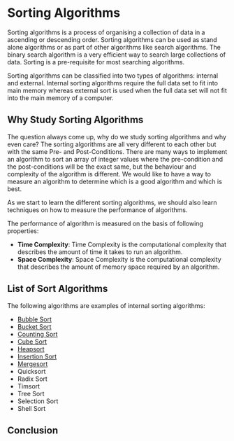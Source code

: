 # Sorting Algorithms
Sorting algorithms is a process of organising a collection of data in a ascending or descending order. Sorting algorithms can be used as stand alone algorithms or as part of other algorithms like search algorithms. The binary search algorithm is a very efficient way to search large collections of data. Sorting is a pre-requisite for most searching algorithms.

Sorting algorithms can be classified into two types of algorithms: internal and external. Internal sorting algorithms require the full data set to fit into main memory whereas external sort is used when the full data set will not fit into the main memory of a computer.

## Why Study Sorting Algorithms
The question always come up, why do we study sorting algorithms and why even care? The sorting algorithms are all very different to each other but with the same Pre- and Post-Conditions. There are many ways to implement an algorithm to sort an array of integer values where the pre-condition and the post-conditions will be the exact same, but the behaviour and complexity of the algorithm is different. We would like to have a way to measure an algorithm to determine which is a good algorithm and which is best.

As we start to learn the different sorting algorithms, we should also learn techniques on how to measure the performance of algorithms.

The performance of algorithm is measured on the basis of following properties:

* **Time Complexity**: Time Complexity is the computational complexity that describes the amount of time it takes to run an algorithm.
* **Space Complexity**: Space Complexity is the computational complexity that describes the amount of memory space required by an algorithm.

## List of Sort Algorithms
The following algorithms are examples of internal sorting algorithms:
* [Bubble Sort](BubbleSort.md)
* [Bucket Sort](BucketSort.md)
* [Counting Sort](CountingSort.md)
* [Cube Sort](CubeSort.md)
* [Heapsort](Heapsort.md)
* [Insertion Sort](InsertionSort.md)
* [Mergesort](Mergesort.md)
* Quicksort
* Radix Sort
* Timsort
* Tree Sort
* Selection Sort
* Shell Sort


## Conclusion

